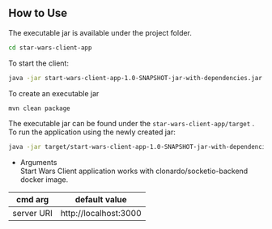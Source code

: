 ## How to Use
The executable jar is available under the project folder.
```bash
cd star-wars-client-app
```

To start the client:
```bash
java -jar start-wars-client-app-1.0-SNAPSHOT-jar-with-dependencies.jar
```

To create an executable jar
```bash
mvn clean package
```

The executable jar can be found under the ```star-wars-client-app/target``` .
To run the application using the newly created jar:
```bash
java -jar target/start-wars-client-app-1.0-SNAPSHOT-jar-with-dependencies.jar
```

- Arguments  
Start Wars Client application works with clonardo/socketio-backend docker image.

| cmd arg    | default value         | 
|------------|-----------------------|
| server URI | http://localhost:3000 |


